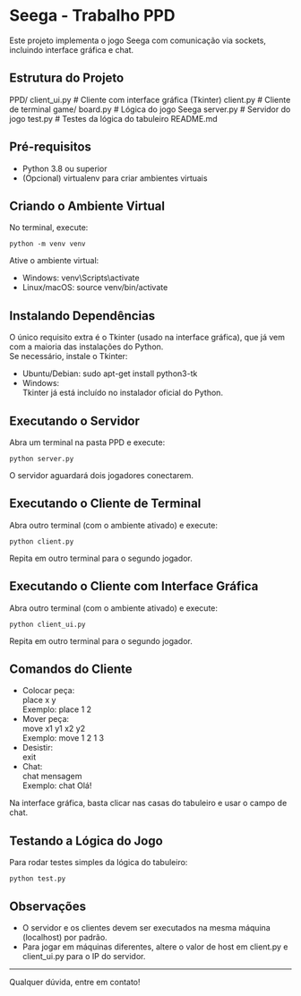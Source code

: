 # Seega - Trabalho PPD

Este projeto implementa o jogo Seega com comunicação via sockets, incluindo interface gráfica e chat.

## Estrutura do Projeto

PPD/
    client_ui.py      # Cliente com interface gráfica (Tkinter)
    client.py         # Cliente de terminal
    game/
        board.py      # Lógica do jogo Seega
    server.py         # Servidor do jogo
    test.py           # Testes da lógica do tabuleiro
README.md

## Pré-requisitos

- Python 3.8 ou superior
- (Opcional) virtualenv para criar ambientes virtuais

## Criando o Ambiente Virtual

No terminal, execute:

    python -m venv venv

Ative o ambiente virtual:

- Windows:
      venv\Scripts\activate
- Linux/macOS:
      source venv/bin/activate

## Instalando Dependências

O único requisito extra é o Tkinter (usado na interface gráfica), que já vem com a maioria das instalações do Python.  
Se necessário, instale o Tkinter:

- Ubuntu/Debian:
      sudo apt-get install python3-tk
- Windows:  
  Tkinter já está incluído no instalador oficial do Python.

## Executando o Servidor

Abra um terminal na pasta PPD e execute:

    python server.py

O servidor aguardará dois jogadores conectarem.

## Executando o Cliente de Terminal

Abra outro terminal (com o ambiente ativado) e execute:

    python client.py

Repita em outro terminal para o segundo jogador.

## Executando o Cliente com Interface Gráfica

Abra outro terminal (com o ambiente ativado) e execute:

    python client_ui.py

Repita em outro terminal para o segundo jogador.

## Comandos do Cliente

- Colocar peça:  
  place x y  
  Exemplo: place 1 2
- Mover peça:  
  move x1 y1 x2 y2  
  Exemplo: move 1 2 1 3
- Desistir:  
  exit
- Chat:  
  chat mensagem  
  Exemplo: chat Olá!

Na interface gráfica, basta clicar nas casas do tabuleiro e usar o campo de chat.

## Testando a Lógica do Jogo

Para rodar testes simples da lógica do tabuleiro:

    python test.py

## Observações

- O servidor e os clientes devem ser executados na mesma máquina (localhost) por padrão.
- Para jogar em máquinas diferentes, altere o valor de host em client.py e client_ui.py para o IP do servidor.

---

Qualquer dúvida, entre em contato!